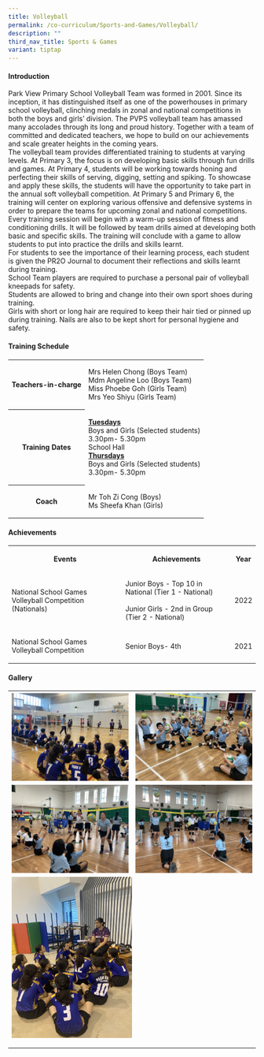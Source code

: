 ```yaml
---
title: Volleyball
permalink: /co-curriculum/Sports-and-Games/Volleyball/
description: ""
third_nav_title: Sports & Games
variant: tiptap
---
```

<h4>Introduction</h4>
<p>Park View Primary School Volleyball Team was formed in 2001. Since its
inception, it has distinguished itself as one of the powerhouses in primary
school volleyball, clinching medals in zonal and national competitions
in both the boys and girls’ division. The PVPS volleyball team has amassed
many accolades through its long and proud history. Together with a team
of committed and dedicated teachers, we hope to build on our achievements
and scale greater heights in the coming years.
<br>The volleyball team provides differentiated training to students at varying
levels. At Primary 3, the focus is on developing basic skills through fun
drills and games. At Primary 4, students will be working towards honing
and perfecting their skills of serving, digging, setting and spiking. To
showcase and apply these skills, the students will have the opportunity
to take part in the annual soft volleyball competition. At Primary 5 and
Primary 6, the training will center on exploring various offensive and
defensive systems in order to prepare the teams for upcoming zonal and
national competitions.
<br>Every training session will begin with a warm-up session of fitness and
conditioning drills. It will be followed by team drills aimed at developing
both basic and specific skills. The training will conclude with a game
to allow students to put into practice the drills and skills learnt.
<br>For students to see the importance of their learning process, each student
is given the PR2O Journal to document their reflections and skills learnt
during training.
<br>School Team players are required to purchase a personal pair of volleyball
kneepads for safety.
<br>Students are allowed to bring and change into their own sport shoes during
training.
<br>Girls with short or long hair are required to keep their hair tied or
pinned up during training. Nails are also to be kept short for personal
hygiene and safety.</p>
<h4>Training Schedule</h4>
<table>
<tbody>
<tr>
<th rowspan="1" colspan="1">
<p>Teachers-in-charge</p>
</th>
<td rowspan="1" colspan="1">
<p>Mrs Helen Chong (Boys Team)
<br>Mdm Angeline Loo (Boys Team)
<br>Miss Phoebe Goh (Girls Team)
<br>Mrs Yeo Shiyu (Girls Team)</p>
</td>
</tr>
<tr>
<th rowspan="1" colspan="1">
<p>Training Dates</p>
</th>
<td rowspan="1" colspan="1">
<p><strong><u>Tuesdays</u></strong>
<br>Boys and Girls (Selected students)
<br>3.30pm- 5.30pm
<br>School Hall
<br><strong><u>Thursdays</u></strong>
<br>Boys and Girls (Selected students)
<br>3.30pm- 5.30pm</p>
</td>
</tr>
<tr>
<th rowspan="1" colspan="1">
<p>Coach</p>
</th>
<td rowspan="1" colspan="1">
<p>Mr Toh Zi Cong (Boys)
<br>Ms Sheefa Khan (Girls)</p>
</td>
</tr>
</tbody>
</table>
<h4>Achievements</h4>
<table>
<tbody>
<tr>
<th rowspan="1" colspan="1">
<p>Events</p>
</th>
<th rowspan="1" colspan="1">
<p>Achievements</p>
</th>
<th rowspan="1" colspan="1">
<p>Year</p>
</th>
</tr>
<tr>
<td rowspan="1" colspan="1">
<p>National School Games Volleyball Competition (Nationals)</p>
</td>
<td rowspan="1" colspan="1">
<p>Junior Boys - Top 10 in National (Tier 1 - National)
<br>
<br>Junior Girls - 2nd in Group (Tier 2 - National)</p>
</td>
<td rowspan="1" colspan="1">
<p>2022</p>
</td>
</tr>
<tr>
<td rowspan="1" colspan="1">
<p>National School Games Volleyball Competition</p>
</td>
<td rowspan="1" colspan="1">
<p>Senior Boys- 4th</p>
</td>
<td rowspan="1" colspan="1">
<p>2021</p>
</td>
</tr>
</tbody>
</table>
<h4>Gallery</h4>
<table>
<tbody>
<tr>
<th rowspan="1" colspan="1">
<div class="isomer-image-wrapper">
<img style="width: 100%" height="auto" width="100%" alt="" src="/images/CCA/Volleyball/Volleyball_photo___4_.JPG">
</div>
</th>
<th rowspan="1" colspan="1">
<div class="isomer-image-wrapper">
<img style="width: 100%" height="auto" width="100%" alt="" src="/images/CCA/Volleyball/Volleyball_photo___5_.JPG">
</div>
</th>
</tr>
<tr>
<td rowspan="1" colspan="1">
<div class="isomer-image-wrapper">
<img style="width: 100%" height="auto" width="100%" alt="" src="/images/CCA/Volleyball/Volleyball_photo___2_.JPG">
</div>
</td>
<td rowspan="1" colspan="1">
<div class="isomer-image-wrapper">
<img style="width: 100%" height="auto" width="100%" alt="" src="/images/CCA/Volleyball/Volleyball_photo___1_.JPG">
</div>
</td>
</tr>
<tr>
<td rowspan="1" colspan="2">
<div class="isomer-image-wrapper">
<img style="width: 50%;" height="auto" width="100%" alt="" src="/images/CCA/Volleyball/Volleyball_photo___3_.JPG">
</div>
<p></p>
</td>
</tr>
</tbody>
</table>
<p></p>